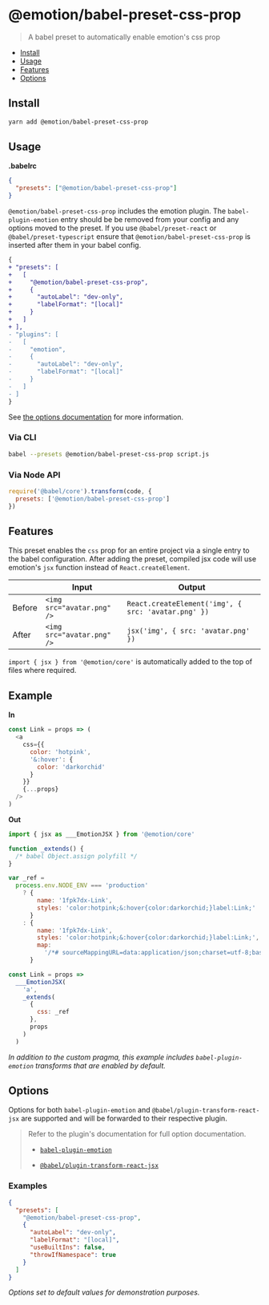 # @emotion/babel-preset-css-prop

> A babel preset to automatically enable emotion's css prop

- [Install](#install)
- [Usage](#usage)
- [Features](#features)
- [Options](#options)

## Install

```bash
yarn add @emotion/babel-preset-css-prop
```

## Usage

**.babelrc**

```json
{
  "presets": ["@emotion/babel-preset-css-prop"]
}
```

`@emotion/babel-preset-css-prop` includes the emotion plugin. The `babel-plugin-emotion` entry should be be removed from your config and any options moved to the preset. If you use `@babel/preset-react` or `@babel/preset-typescript` ensure that `@emotion/babel-preset-css-prop` is inserted after them in your babel config.

```diff
{
+ "presets": [
+   [
+     "@emotion/babel-preset-css-prop",
+     {
+       "autoLabel": "dev-only",
+       "labelFormat": "[local]"
+     }
+   ]
+ ],
- "plugins": [
-   [
-     "emotion",
-     {
-       "autoLabel": "dev-only",
-       "labelFormat": "[local]"
-     }
-   ]
- ]
}
```

See [the options documentation](#options) for more information.

### Via CLI

```bash
babel --presets @emotion/babel-preset-css-prop script.js
```

### Via Node API

```javascript
require('@babel/core').transform(code, {
  presets: ['@emotion/babel-preset-css-prop']
})
```

## Features

This preset enables the `css` prop for an entire project via a single entry to the babel configuration. After adding the preset, compiled jsx code will use emotion's `jsx` function instead of `React.createElement`.

|        | Input                      | Output                                              |
| ------ | -------------------------- | --------------------------------------------------- |
| Before | `<img src="avatar.png" />` | `React.createElement('img', { src: 'avatar.png' })` |
| After  | `<img src="avatar.png" />` | `jsx('img', { src: 'avatar.png' })`                 |

`import { jsx } from '@emotion/core'` is automatically added to the top of files where required.

## Example

**In**

```javascript
const Link = props => (
  <a
    css={{
      color: 'hotpink',
      '&:hover': {
        color: 'darkorchid'
      }
    }}
    {...props}
  />
)
```

**Out**

```javascript
import { jsx as ___EmotionJSX } from '@emotion/core'

function _extends() {
  /* babel Object.assign polyfill */
}

var _ref =
  process.env.NODE_ENV === 'production'
    ? {
        name: '1fpk7dx-Link',
        styles: 'color:hotpink;&:hover{color:darkorchid;}label:Link;'
      }
    : {
        name: '1fpk7dx-Link',
        styles: 'color:hotpink;&:hover{color:darkorchid;}label:Link;',
        map:
          '/*# sourceMappingURL=data:application/json;charset=utf-8;base64,eyJ2ZXJzaW9uIjozLCJzb3VyY2VzIjpbImF1dG9tYXRpYy1pbXBvcnQuanMiXSwibmFtZXMiOltdLCJtYXBwaW5ncyI6IkFBRUkiLCJmaWxlIjoiYXV0b21hdGljLWltcG9ydC5qcyIsInNvdXJjZXNDb250ZW50IjpbImNvbnN0IExpbmsgPSBwcm9wcyA9PiAoXG4gIDxhXG4gICAgY3NzPXt7XG4gICAgICBjb2xvcjogJ2hvdHBpbmsnLFxuICAgICAgJyY6aG92ZXInOiB7XG4gICAgICAgIGNvbG9yOiAnZGFya29yY2hpZCdcbiAgICAgIH1cbiAgICB9fVxuICAgIHsuLi5wcm9wc31cbiAgLz5cbilcbiJdfQ== */'
      }

const Link = props =>
  ___EmotionJSX(
    'a',
    _extends(
      {
        css: _ref
      },
      props
    )
  )
```

_In addition to the custom pragma, this example includes `babel-plugin-emotion` transforms that are enabled by default._

## Options

Options for both `babel-plugin-emotion` and `@babel/plugin-transform-react-jsx` are supported and will be forwarded to their respective plugin.

> Refer to the plugin's documentation for full option documentation.
>
> - [`babel-plugin-emotion`](https://emotion.sh/docs/babel)
>
> - [`@babel/plugin-transform-react-jsx`](https://babeljs.io/docs/en/babel-plugin-transform-react-jsx)

### Examples

```json
{
  "presets": [
    "@emotion/babel-preset-css-prop",
    {
      "autoLabel": "dev-only",
      "labelFormat": "[local]",
      "useBuiltIns": false,
      "throwIfNamespace": true
    }
  ]
}
```

_Options set to default values for demonstration purposes._
